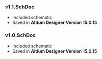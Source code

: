 ### v1.1.SchDoc
- Included schematic
- Saved in **Altium Designer Version 15.0.15**

### v1.0.SchDoc
- Included schematic
- Saved in **Altium Designer Version 15.0.15**



